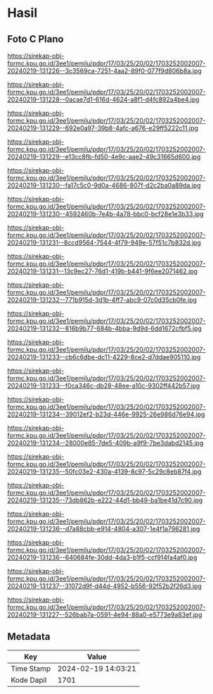 # Hasil

## Foto C Plano

https://sirekap-obj-formc.kpu.go.id/3ee1/pemilu/pdpr/17/03/25/20/02/1703252002007-20240219-131226--3c3569ca-7251-4aa2-89f0-077f9d806b8a.jpg

https://sirekap-obj-formc.kpu.go.id/3ee1/pemilu/pdpr/17/03/25/20/02/1703252002007-20240219-131228--0acae7d1-616d-4624-a8f1-d4fc892a4be4.jpg

https://sirekap-obj-formc.kpu.go.id/3ee1/pemilu/pdpr/17/03/25/20/02/1703252002007-20240219-131229--692e0a97-39b8-4afc-a676-e29ff5222c11.jpg

https://sirekap-obj-formc.kpu.go.id/3ee1/pemilu/pdpr/17/03/25/20/02/1703252002007-20240219-131229--e13cc8fb-fd50-4e9c-aae2-49c31665d600.jpg

https://sirekap-obj-formc.kpu.go.id/3ee1/pemilu/pdpr/17/03/25/20/02/1703252002007-20240219-131230--fa17c5c0-9d0a-4686-807f-d2c2ba0a89da.jpg

https://sirekap-obj-formc.kpu.go.id/3ee1/pemilu/pdpr/17/03/25/20/02/1703252002007-20240219-131230--4592460b-7e4b-4a78-bbc0-bcf28e1e3b33.jpg

https://sirekap-obj-formc.kpu.go.id/3ee1/pemilu/pdpr/17/03/25/20/02/1703252002007-20240219-131231--8ccd9564-7544-4f79-949e-57f51c7b832d.jpg

https://sirekap-obj-formc.kpu.go.id/3ee1/pemilu/pdpr/17/03/25/20/02/1703252002007-20240219-131231--13c9ec27-76d1-419b-b441-9f6ee2071462.jpg

https://sirekap-obj-formc.kpu.go.id/3ee1/pemilu/pdpr/17/03/25/20/02/1703252002007-20240219-131232--771b915d-3d1b-4ff7-abc9-07c0d35cb0fe.jpg

https://sirekap-obj-formc.kpu.go.id/3ee1/pemilu/pdpr/17/03/25/20/02/1703252002007-20240219-131232--816b9b77-684b-4bba-9d9d-6dd1672cfbf5.jpg

https://sirekap-obj-formc.kpu.go.id/3ee1/pemilu/pdpr/17/03/25/20/02/1703252002007-20240219-131233--cb6c6dbe-dc11-4229-8ce2-d7ddae905110.jpg

https://sirekap-obj-formc.kpu.go.id/3ee1/pemilu/pdpr/17/03/25/20/02/1703252002007-20240219-131233--f0ca346c-db28-48ee-a10c-9302ff442b57.jpg

https://sirekap-obj-formc.kpu.go.id/3ee1/pemilu/pdpr/17/03/25/20/02/1703252002007-20240219-131234--39012ef2-b23d-446e-9925-26e986d76e94.jpg

https://sirekap-obj-formc.kpu.go.id/3ee1/pemilu/pdpr/17/03/25/20/02/1703252002007-20240219-131234--28000e85-7de5-409b-a9f9-7be3dabd2145.jpg

https://sirekap-obj-formc.kpu.go.id/3ee1/pemilu/pdpr/17/03/25/20/02/1703252002007-20240219-131235--50fc03e2-430a-4139-8c97-5c29c8eb87f4.jpg

https://sirekap-obj-formc.kpu.go.id/3ee1/pemilu/pdpr/17/03/25/20/02/1703252002007-20240219-131235--73db862b-e222-44d1-bb49-ba1be41d7c90.jpg

https://sirekap-obj-formc.kpu.go.id/3ee1/pemilu/pdpr/17/03/25/20/02/1703252002007-20240219-131236--d7a88cbb-e914-4804-a307-1e4f1a796281.jpg

https://sirekap-obj-formc.kpu.go.id/3ee1/pemilu/pdpr/17/03/25/20/02/1703252002007-20240219-131236--640684fe-30dd-4da3-b1f5-ccf914fa4af0.jpg

https://sirekap-obj-formc.kpu.go.id/3ee1/pemilu/pdpr/17/03/25/20/02/1703252002007-20240219-131237--31072d9f-d44d-4952-b556-92f52b2f26d3.jpg

https://sirekap-obj-formc.kpu.go.id/3ee1/pemilu/pdpr/17/03/25/20/02/1703252002007-20240219-131227--526bab7a-0591-4e94-88a0-e5773e9a83ef.jpg


## Metadata

| Key        | Value               |
| ---------- | ------------------- |
| Time Stamp | 2024-02-19 14:03:21 |
| Kode Dapil | 1701                |



